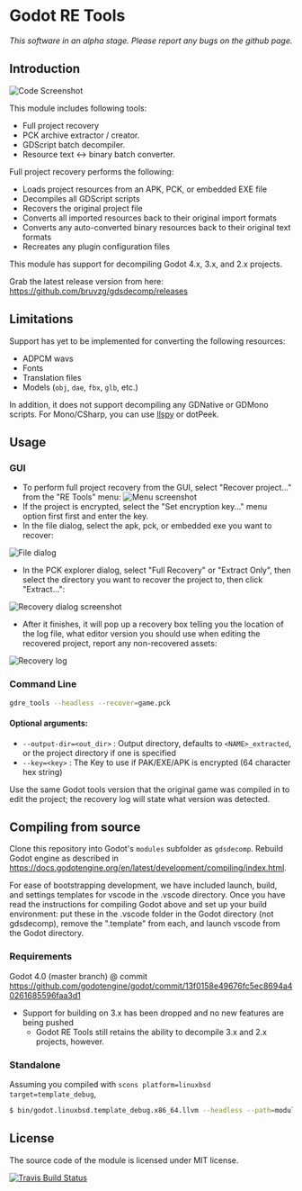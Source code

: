 # Godot RE Tools

*This software in an alpha stage. Please report any bugs on the github page.*

## Introduction

![Code Screenshot](images/screenshot.png)

This module includes following tools:

- Full project recovery
- PCK archive extractor / creator.
- GDScript batch decompiler.
- Resource text <-> binary batch converter.

Full project recovery performs the following:
- Loads project resources from an APK, PCK, or embedded EXE file
- Decompiles all GDScript scripts
- Recovers the original project file
- Converts all imported resources back to their original import formats
- Converts any auto-converted binary resources back to their original text formats
- Recreates any plugin configuration files

This module has support for decompiling Godot 4.x, 3.x, and 2.x projects.

Grab the latest release version from here: https://github.com/bruvzg/gdsdecomp/releases
## Limitations

Support has yet to be implemented for converting the following resources:
- ADPCM wavs
- Fonts
- Translation files
- Models (`obj`, `dae`, `fbx`, `glb`, etc.)

In addition, it does not support decompiling any GDNative or GDMono scripts. For Mono/CSharp, you can use [Ilspy](https://github.com/icsharpcode/ILSpy) or dotPeek.

## Usage

### GUI

- To perform full project recovery from the GUI, select "Recover project..." from the "RE Tools" menu:
![Menu screenshot](images/recovery_gui.png)
- If the project is encrypted, select the "Set encryption key..." menu option first first and enter the key.
- In the file dialog, select the apk, pck, or embedded exe you want to recover:

![File dialog](images/file_dialog.png)
- In the PCK explorer dialog, select "Full Recovery" or "Extract Only", then select the directory you want to recover the project to, then click "Extract...":

![Recovery dialog screenshot](images/recovery_dialog.png)
- After it finishes, it will pop up a recovery box telling you the location of the log file, what editor version you should use when editing the recovered project, report any non-recovered assets:

![Recovery log](images/recovery_log.png)

### Command Line

```bash
gdre_tools --headless --recover=game.pck
```

#### Optional arguments:
- `--output-dir=<out_dir>` : Output directory, defaults to `<NAME>_extracted`, or the project directory if one is specified
- `--key=<key>` : The Key to use if PAK/EXE/APK is encrypted (64 character hex string)

Use the same Godot tools version that the original game was compiled in to edit the project; the recovery log will state what version was detected.

## Compiling from source

Clone this repository into Godot's `modules` subfolder as `gdsdecomp`.
Rebuild Godot engine as described in https://docs.godotengine.org/en/latest/development/compiling/index.html.

For ease of bootstrapping development, we have included launch, build, and settings templates for vscode in the .vscode directory. Once you have read the instructions for compiling Godot above and set up your build environment: put these in the .vscode folder in the Godot directory (not gdsdecomp), remove the ".template" from each, and launch vscode from the Godot directory.

### Requirements

Godot 4.0 (master branch) @ commit https://github.com/godotengine/godot/commit/13f0158e49676fc5ec8694a40261685596faa3d1
- Support for building on 3.x has been dropped and no new features are being pushed
	- Godot RE Tools still retains the ability to decompile 3.x and 2.x projects, however.

### Standalone

Assuming you compiled with `scons platform=linuxbsd target=template_debug`,

```bash
$ bin/godot.linuxbsd.template_debug.x86_64.llvm --headless --path=modules/gdsdecomp/standalone --recover=<pck/apk/exe>
```

## License

The source code of the module is licensed under MIT license.

[![Travis Build Status](https://travis-ci.org/bruvzg/gdsdecomp.svg?branch=master)](https://travis-ci.org/bruvzg/gdsdecomp)
